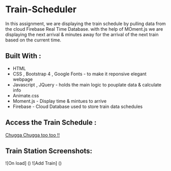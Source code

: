 # Train-Scheduler
In this assignment, we are displaying the train schedule by pulling data from the cloud Firebase Real Time Database. 
with the help of MOment.js we are displaying the next arrival & minutes away for the arrival of the next train based on the current time. 


## Built With : 
* HTML 
* CSS , Bootstrap 4 , Google Fonts  - to make it reponsive elegant webpage 
* Javascript , JQuery -  holds the main logic to pouplate data & calculate info 
* Animate.css 
* Moment.js - Display time & mintues to arrive 
* Firebase - Cloud Database used to store train data schedules 

## Access the Train Schedule : 
<a href=" https://nvk2016.github.io/Train-Scheduler/">Chugga Chugga too too !! </a>

## Train Station Screenshots: 
![On load] ()
![Add Train] ()

